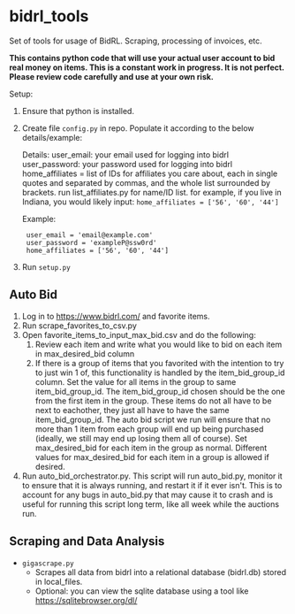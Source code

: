 # bidrl_tools

Set of tools for usage of BidRL. Scraping, processing of invoices, etc.

**This contains python code that will use your actual user account to bid real money on items. This is a constant work in progress. It is not perfect. Please review code carefully and use at your own risk.**

Setup:
1. Ensure that python is installed.
2. Create file `config.py` in repo. Populate it according to the below details/example:

	Details:
		user_email: your email used for logging into bidrl
	    user_password: your password used for logging into bidrl
	    home_affiliates = list of IDs for affiliates you care about, each in single quotes and separated by commas, and the whole list surrounded by brackets. run list_affiliates.py for name/ID list. for example, if you live in Indiana, you would likely input: `home_affiliates = ['56', '60', '44']`

	Example:
	
	    user_email = 'email@example.com'
	    user_password = 'exampleP@ssw0rd'
	    home_affiliates = ['56', '60', '44']

4. Run `setup.py`


Auto Bid
-

1. Log in to https://www.bidrl.com/ and favorite items.
2. Run scrape_favorites_to_csv.py
3. Open favorite_items_to_input_max_bid.csv and do the following:
	1. Review each item and write what you would like to bid on each item in max_desired_bid column
	2. If there is a group of items that you favorited with the intention to try to just win 1 of, this functionality is handled by the item_bid_group_id column. Set the value for all items in the group to same item_bid_group_id. The item_bid_group_id chosen should be the one from the first item in the group. These items do not all have to be next to eachother, they just all have to have the same item_bid_group_id. The auto bid script we run will ensure that no more than 1 item from each group will end up being purchased (ideally, we still may end up losing them all of course). Set max_desired_bid for each item in the group as normal. Different values for max_desired_bid for each item in a group is allowed if desired.
4. Run auto_bid_orchestrator.py. This script will run auto_bid.py, monitor it to ensure that it is always running, and restart it if it ever isn't. This is to account for any bugs in auto_bid.py that may cause it to crash and is useful for running this script long term, like all week while the auctions run.


Scraping and Data Analysis
-

- `gigascrape.py`
	- Scrapes all data from bidrl into a relational database (bidrl.db) stored in local_files.
	- Optional: you can view the sqlite database using a tool like https://sqlitebrowser.org/dl/